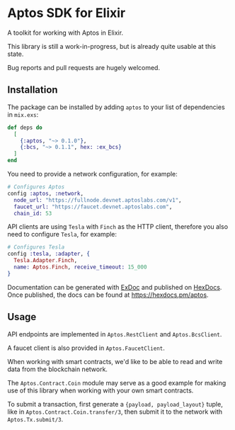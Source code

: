 # Aptos SDK for Elixir

A toolkit for working with Aptos in Elixir.

This library is still a work-in-progress, but is already quite usable at this state.

Bug reports and pull requests are hugely welcomed.

## Installation

The package can be installed by adding `aptos` to your list of dependencies in `mix.exs`:

```elixir
def deps do
  [
    {:aptos, "~> 0.1.0"},
    {:bcs, "~> 0.1.1", hex: :ex_bcs}
  ]
end
```

You need to provide a network configuration, for example:

```elixir
# Configures Aptos
config :aptos, :network,
  node_url: "https://fullnode.devnet.aptoslabs.com/v1",
  faucet_url: "https://faucet.devnet.aptoslabs.com",
  chain_id: 53
```

API clients are using `Tesla` with `Finch` as the HTTP client, therefore you also need to configure `Tesla`, for example:

```elixir
# Configures Tesla
config :tesla, :adapter, {
  Tesla.Adapter.Finch,
  name: Aptos.Finch, receive_timeout: 15_000
}
```

Documentation can be generated with [ExDoc](https://github.com/elixir-lang/ex_doc)
and published on [HexDocs](https://hexdocs.pm). Once published, the docs can
be found at <https://hexdocs.pm/aptos>.

## Usage

API endpoints are implemented in `Aptos.RestClient` and `Aptos.BcsClient`. 

A faucet client is also provided in `Aptos.FaucetClient`.

When working with smart contracts, we'd like to be able to read and write data from the blockchain network.

The `Aptos.Contract.Coin` module may serve as a good example for making use of this library when working with your own smart contracts.

To submit a transaction, first generate a `{payload, payload_layout}` tuple, like in `Aptos.Contract.Coin.transfer/3`, then submit it to the network with `Aptos.Tx.submit/3`.
